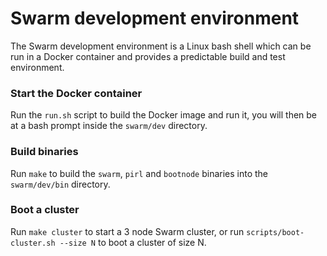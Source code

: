 Swarm development environment
=============================

The Swarm development environment is a Linux bash shell which can be run in a
Docker container and provides a predictable build and test environment.

### Start the Docker container

Run the `run.sh` script to build the Docker image and run it, you will then be
at a bash prompt inside the `swarm/dev` directory.

### Build binaries

Run `make` to build the `swarm`, `pirl` and `bootnode` binaries into the
`swarm/dev/bin` directory.

### Boot a cluster

Run `make cluster` to start a 3 node Swarm cluster, or run
`scripts/boot-cluster.sh --size N` to boot a cluster of size N.
